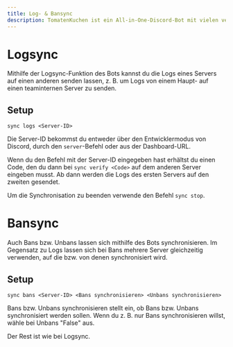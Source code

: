 ```yaml
---
title: Log- & Bansync
description: TomatenKuchen ist ein All-in-One-Discord-Bot mit vielen verschiedenen Funktionen. Hilft beim Setup von Log- und Bansync.
---
```


# Logsync
Mithilfe der Logsync-Funktion des Bots kannst du die Logs eines Servers auf einen anderen senden lassen, z. B. um Logs von einem Haupt- auf einen teaminternen Server zu senden.

## Setup
`sync logs <Server-ID>`

Die Server-ID bekommst du entweder über den Entwicklermodus von Discord, durch den `server`-Befehl oder aus der Dashboard-URL.

Wenn du den Befehl mit der Server-ID eingegeben hast erhältst du einen Code, den du dann bei `sync verify <Code>` auf dem anderen Server eingeben musst. Ab dann werden die Logs des ersten Servers auf den zweiten gesendet.

Um die Synchronisation zu beenden verwende den Befehl `sync stop`.

# Bansync
Auch Bans bzw. Unbans lassen sich mithilfe des Bots synchronisieren. Im Gegensatz zu Logs lassen sich bei Bans mehrere Server gleichzeitig verwenden, auf die bzw. von denen synchronisiert wird.

## Setup
`sync bans <Server-ID> <Bans synchronisieren> <Unbans synchronisieren>`

Bans bzw. Unbans synchronisieren stellt ein, ob Bans bzw. Unbans synchronisiert werden sollen. Wenn du z. B. nur Bans synchronisieren willst, wähle bei Unbans "False" aus.

Der Rest ist wie bei Logsync.
